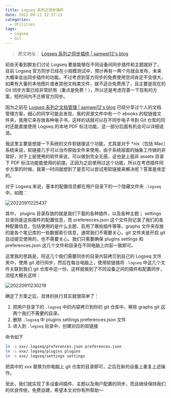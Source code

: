 ```yaml
---
title: Logseq 系列之同步插件
date: 2022-09-11 22:37:13
categories:
  - Utilities
tags: 
  - Logseq
  - Git
---
```


> 原文地址： [Logseq 系列之同步插件 | samwei12's blog](https://blog.samwei12.cn/2022/09/11/Utilities/Logseq/Logseq%20%E7%B3%BB%E5%88%97%E4%B9%8B%E5%90%8C%E6%AD%A5%E6%8F%92%E4%BB%B6/)

前些天看到群友们讨论 Logseq 要是能够在不同设备间同步插件和主题就好了，目前 Logseq 官方同步已经在小规模测试中，预计再有一两个月就会发布，未来大概率会出同步插件的功能。不过考虑到官方同步的免费使用空间肯定不会很大，如果有大量的本地图片或者其他文档类文件，就不适合免费用了，且主要是现在的 Git 同步方案已经非常好用（重点是免费！），所以还是考虑完善一下现有的方案，短时间内不迁移官方同步。

<!--more-->

因为之前在 [Logseq 系列之文档管理 | samwei12's blog](https://blog.samwei12.cn/2022/08/28/Utilities/Logseq%20%E7%B3%BB%E5%88%97%E4%B9%8B%E6%96%87%E6%A1%A3%E7%AE%A1%E7%90%86/#more) 已经分享过个人的文档管理方案，细心的同学可能会发现，我的资源文件中有一个 ebooks 的软链接文件夹，我用它来存放各种电子书，这样的话就可以在不同步电子书到 Git 仓库的同时还能直接使用 Logseq 的本地 PDF 标注功能，这一部分后面有机会可以详细说说。

我这里主要是想提一下系统的文件软链接这个功能，尤其是对于 *nix（包括 Mac）系统来说，软链接几乎可以当作原始文件来使用，由于系统层面的抽象工作做的非常好，对于上层使用的软件来说，可以做到完全无感，这也是上面非 assets 目录下 PDF 标注功能能使用的前提。正因为之前使用过这个功能，所以在考虑插件同步方案的时候，我第一时间就想到了是否可以尝试用软链接来解决呢？答案是肯定的。

对于 Logseq 来说，基本的配置信息都在用户目录下的一个隐藏文件夹 `.logseq` 中，如图：

![20220911225437](https://learner.oss-cn-hangzhou.aliyuncs.com/img/20220911225437.png)

其中， plugins 目录存放的就是我们下载的各种插件，以及各种主题； settings 目录则是这些插件的配置信息，而 preferences.json 这个文件则记录了我们的各种配置信息，包括使用的是什么主题、启用了哪些插件等等，graphs 文件夹存放的是各个笔记库的一些数据索引信息，通常我们不需要关心，git 文件夹是开启 git 自动提交使用的，也不需要关心。我们只需要确保 plugins settings 和 preferences.json 这几个文件和目录在不同电脑上内容一致即可。

这里我的思路是，将这几个我们需要同步的目录内容拷贝到自己的 Logseq 文件夹中，使用 git 进行同步，然后在每台电脑上，使用软链接将 `.logseq` 中这几个文件关联到我们 git 仓库中这一份，这样就做到了不同设备之间的插件和配置同步，流程大概长这样：

![20220911230219](https://learner.oss-cn-hangzhou.aliyuncs.com/img/20220911230219.png)

确定了方案之后，具体的执行其实就很简单了：

1. 把用户目录下的 `.logseq` 中的内容拷贝到你的 git 仓库中，移除 graphs git 这两个我们不需要的目录。
2. 删除 `.logseq` 中 plugins settings preferences.json 文件
3. 进入到 `.logseq` 目录中，创建对应的软链接

命令如下

```bash
ln -s xxx/.logseq/preferences.json preferences.json
ln -s xxx/.logseq/plugins plugins
ln -s xxx/.logseq/settings settings
```

把其中的 xxx 替换为你电脑上 git 仓库的目录即可，之后在新的设备上重复上述操作。

至此，我们就实现了多设备间插件、主题以及用户配置的同步，而且继续保持我们的优良传统，免费自建，希望本文对你有所帮助～
